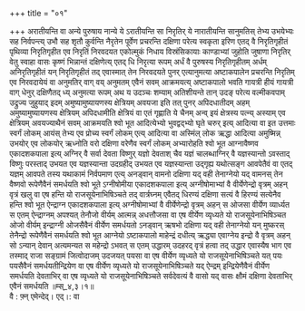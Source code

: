 +++
title = "०१"

+++
अरातीयन्ति वा अन्ये पुरुषाय नान्ये ये ऽरातीयन्ति सा निरृतिर् ये नारातीयन्ति सानुमतिस् तेभ्य उभयेभ्यः सह निर्वपन्त्य् उभौ सह शृतौ कुर्वन्ति नैरृतेन पूर्वेण प्रचरन्ति दक्षिणा परेत्य स्वकृता इरिण एतद् वै निरृतिगृहीतं पृथिव्या निरृतिगृहीत एव निरृतिं निरवदयत एकोल्मुकं निधाय विस्रंसिकायाः काण्डाभ्यां जुहोति जुषाणा निरृतिर् वेतु स्वाहा वासः कृष्णं भिन्नान्तं दक्षिणेत्य् एतद् धि निरृत्या रूपम् अर्धं वै पुरुषस्य निरृतिगृहीतम् अर्धम् अनिरृतिगृहीतं यन् निरृतिगृहीतं तद् एवास्मात् तेन निरवदयते पुनर् एत्यानुमत्या अष्टाकपालेन प्रचरन्ति निरृतिम् एव निरवदायेयं वा अनुमतिर् वाग् वय् अनुमतम् एवैनं सवम् आक्रमयत्य् अष्टाकपालो भवति गायत्री हीयं गायत्री वाग् धेनुर् दक्षिणैतद् ध्य् अनुमत्या रूपम् अथ य उदञ्चः शम्याम् अतिशीयन्ते तान् उदङ् परेत्य वल्मीकवपाम् उद्रुज्य जुहुयाद् इदम् अमुष्यामुष्यायणस्य क्षेत्रियम् अवयजा इति तत् पुनर् अपिदधातीदम् अहम् अमुष्यामुष्यायणस्य क्षेत्रियम् अपिदधामीति क्षेत्रियं वा एतं गृह्णाति ये चैनम् अन्व् इयं क्षेत्रस्य पत्न्य् अस्याम् एव क्षेत्रियम् अवयज्याथैनं सवम् आक्रमयति श्वो भूत आदित्येभ्यो भुवद्वद्भ्यो घृते चरुर् इत्य् आदित्या वा इत उत्तमाः स्वर्गं लोकम् आयंस् तेभ्य एव प्रोच्य स्वर्गं लोकम् एत्य् आदित्या वा अस्मिंल् लोक ऋद्धा आदित्या अमुष्मिन्न् उभयोर् एव लोकयोर् ऋध्नोति वरो दक्षिणा वरेणैव स्वर्गं लोकम् अभ्यारोहति श्वो भूत आग्नावैष्णव एकादशकपाला इत्य् अग्निर् वै सर्वा देवता विष्णुर् यज्ञो देवताश् चैव यज्ञं चालब्धाग्निर् वै यज्ञस्यान्तो ऽवस्ताद् विष्णुः परस्ताद् उभयत एव यज्ञस्यान्ता उदग्रहीद् उभयत एव यज्ञस्यान्ता उद्गृह्य यथोत्सङ्ग आवपेतैवं वा एतद् यज्ञम् आवपते तस्य यथाकामं निर्वपमाण एत्य् अनड्वान् वामनो दक्षिणा यद् वही तेनाग्नेयो यद् वामनस् तेन वैष्णवो रूपेणैवैनं समर्धयति श्वो भूते ऽग्नीषोमीया एकादशकपाला इत्य् अग्नीषोमाभ्यां वै वीर्येणेन्द्रो वृत्रम् अहन् वृत्रं खलु वा एष हन्ति यो राजसूयेनाभिषिञ्चते तद् वार्त्रघ्नम् एवैतद् धिरण्यं दक्षिणा सत्यं वै हिरण्यं सत्येनैव हन्ति श्वो भूत ऐन्द्राग्न एकादशकपाला इत्य् अग्नीषोमाभ्यां वै वीर्येणेन्द्रो वृत्रम् अहन् स ओजसा वीर्येण व्यार्ध्यत स एतम् ऐन्द्राग्नम् अपश्यत् तेनौजो वीर्यम् आत्मन्न् अधत्तौजसा वा एष वीर्येण व्यृध्यते यो राजसूयेनाभिषिञ्चत ओजो वीर्यम् इन्द्राग्नी ओजसैवैनं वीर्येण समर्धयतो ऽनड्वान् ऋषभो दक्षिणा यद् वही तेनाग्नेयो यन् मुष्करस् तेनैन्द्रो रूपेणैवैनं समर्धयति श्वो भूत आग्नेयो ऽष्टाकपालो माहेन्द्रं दधीत्य् ऋद्ध्या एवाग्नेय इन्द्रो वै वृत्रम् अहन् सो ऽन्यान् देवान् अत्यमन्यत स महेन्द्रो ऽभवत् स एतम् उद्धारम् उदहरद् वृत्रं हत्वा तद् उद्धार एवास्यैष भाग एव तस्माद् राजा सङ्ग्रामं जित्वोदाजम् उदजयत् पयसा वा एष वीर्येण व्यृध्यते यो राजसूयेनाभिषिञ्चते यत् पयः पयसैवैनं समर्धयतीन्द्रियेण वा एष वीर्येण व्यृध्यते यो राजसूयेनाभिषिञ्चते यद् ऐन्द्रम् इन्द्रियेणैवैनं वीर्येण समर्धयति देवताभिर् वा एष व्यृध्यते यो राजसूयेनाभिषिञ्चते सर्वदेवत्यं वै वासो यद् वासः क्षौमं दक्षिणा देवताभिर् एवैनं समर्धयति ॥म्स्_४,३।१॥  
वै : फ़्न् एमेन्देद्। एद्।: वा  
    
  
